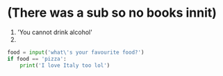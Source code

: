# (There was a sub so no books innit)

1. 'You cannot drink alcohol'
2.

```python
food = input('what\'s your favourite food?')
if food == 'pizza':
    print('I love Italy too lol')
```
